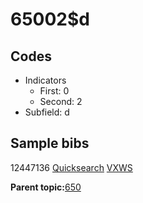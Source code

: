 # 65002$d

## Codes

-   Indicators
    -   First: 0
    -   Second: 2
-   Subfield: d

## Sample bibs

12447136 [Quicksearch](https://search.library.yale.edu/catalog/12447136) [VXWS](http://prodorbis.library.yale.edu:7014/vxws/GetHoldingsService?bibId=12447136)

**Parent topic:**[650](../../tags/650/650.md)

